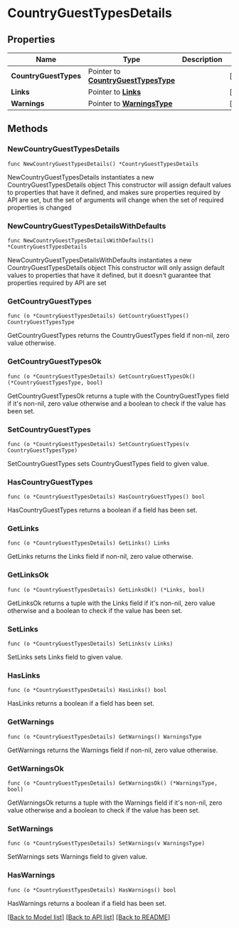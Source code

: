 # CountryGuestTypesDetails

## Properties

Name | Type | Description | Notes
------------ | ------------- | ------------- | -------------
**CountryGuestTypes** | Pointer to [**CountryGuestTypesType**](CountryGuestTypesType.md) |  | [optional] 
**Links** | Pointer to [**Links**](Links.md) |  | [optional] 
**Warnings** | Pointer to [**WarningsType**](WarningsType.md) |  | [optional] 

## Methods

### NewCountryGuestTypesDetails

`func NewCountryGuestTypesDetails() *CountryGuestTypesDetails`

NewCountryGuestTypesDetails instantiates a new CountryGuestTypesDetails object
This constructor will assign default values to properties that have it defined,
and makes sure properties required by API are set, but the set of arguments
will change when the set of required properties is changed

### NewCountryGuestTypesDetailsWithDefaults

`func NewCountryGuestTypesDetailsWithDefaults() *CountryGuestTypesDetails`

NewCountryGuestTypesDetailsWithDefaults instantiates a new CountryGuestTypesDetails object
This constructor will only assign default values to properties that have it defined,
but it doesn't guarantee that properties required by API are set

### GetCountryGuestTypes

`func (o *CountryGuestTypesDetails) GetCountryGuestTypes() CountryGuestTypesType`

GetCountryGuestTypes returns the CountryGuestTypes field if non-nil, zero value otherwise.

### GetCountryGuestTypesOk

`func (o *CountryGuestTypesDetails) GetCountryGuestTypesOk() (*CountryGuestTypesType, bool)`

GetCountryGuestTypesOk returns a tuple with the CountryGuestTypes field if it's non-nil, zero value otherwise
and a boolean to check if the value has been set.

### SetCountryGuestTypes

`func (o *CountryGuestTypesDetails) SetCountryGuestTypes(v CountryGuestTypesType)`

SetCountryGuestTypes sets CountryGuestTypes field to given value.

### HasCountryGuestTypes

`func (o *CountryGuestTypesDetails) HasCountryGuestTypes() bool`

HasCountryGuestTypes returns a boolean if a field has been set.

### GetLinks

`func (o *CountryGuestTypesDetails) GetLinks() Links`

GetLinks returns the Links field if non-nil, zero value otherwise.

### GetLinksOk

`func (o *CountryGuestTypesDetails) GetLinksOk() (*Links, bool)`

GetLinksOk returns a tuple with the Links field if it's non-nil, zero value otherwise
and a boolean to check if the value has been set.

### SetLinks

`func (o *CountryGuestTypesDetails) SetLinks(v Links)`

SetLinks sets Links field to given value.

### HasLinks

`func (o *CountryGuestTypesDetails) HasLinks() bool`

HasLinks returns a boolean if a field has been set.

### GetWarnings

`func (o *CountryGuestTypesDetails) GetWarnings() WarningsType`

GetWarnings returns the Warnings field if non-nil, zero value otherwise.

### GetWarningsOk

`func (o *CountryGuestTypesDetails) GetWarningsOk() (*WarningsType, bool)`

GetWarningsOk returns a tuple with the Warnings field if it's non-nil, zero value otherwise
and a boolean to check if the value has been set.

### SetWarnings

`func (o *CountryGuestTypesDetails) SetWarnings(v WarningsType)`

SetWarnings sets Warnings field to given value.

### HasWarnings

`func (o *CountryGuestTypesDetails) HasWarnings() bool`

HasWarnings returns a boolean if a field has been set.


[[Back to Model list]](../README.md#documentation-for-models) [[Back to API list]](../README.md#documentation-for-api-endpoints) [[Back to README]](../README.md)


